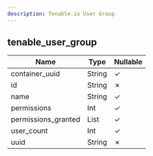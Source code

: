 ```yaml
---
description: Tenable.io User Group
---
```

tenable_user_group
------------------

| **Name**            | **Type**     | **Nullable** |
| ------------------- | ------------ | ------------ |
| container_uuid      | String       | &check;      |
| id                  | String       | &cross;      |
| name                | String       | &check;      |
| permissions         | Int          | &check;      |
| permissions_granted | List<String> | &check;      |
| user_count          | Int          | &check;      |
| uuid                | String       | &cross;      |
